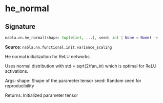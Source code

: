 # he_normal

## Signature

```python
nabla.nn.he_normal(shape: tuple[int, ...], seed: int | None = None) -> nabla.core.tensor.Tensor
```

**Source**: `nabla.nn.functional.init.variance_scaling`

He normal initialization for ReLU networks.

Uses normal distribution with std = sqrt(2/fan_in) which is optimal
for ReLU activations.

Args:
    shape: Shape of the parameter tensor
    seed: Random seed for reproducibility

Returns:
    Initialized parameter tensor

